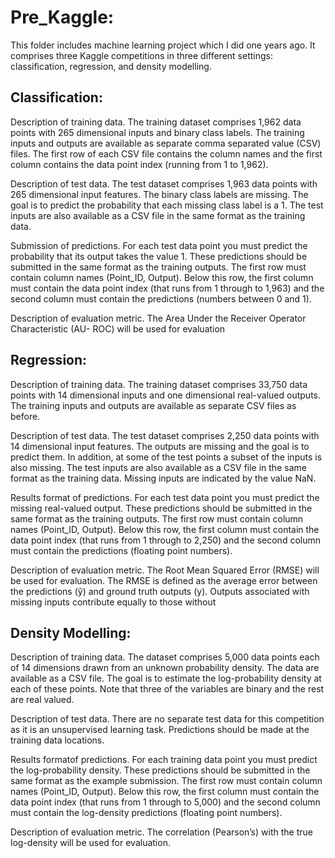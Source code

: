 Pre_Kaggle:
====
This folder includes machine learning project which I did one years ago.
It comprises three Kaggle competitions in three different settings: classification, regression,
and density modelling.

Classification:
----
Description of training data. The training dataset comprises 1,962 data points with 265
dimensional inputs and binary class labels. The training inputs and outputs are available as
separate comma separated value (CSV) files. The first row of each CSV file contains the column
names and the first column contains the data point index (running from 1 to 1,962).

Description of test data. The test dataset comprises 1,963 data points with 265 dimensional
input features. The binary class labels are missing. The goal is to predict the probability that
each missing class label is a 1. The test inputs are also available as a CSV file in the same
format as the training data.

Submission of predictions. For each test data point you must predict the probability that its
output takes the value 1. These predictions should be submitted in the same format as the
training outputs. The first row must contain column names (Point_ID, Output). Below this
row, the first column must contain the data point index (that runs from 1 through to 1,963)
and the second column must contain the predictions (numbers between 0 and 1).

Description of evaluation metric. The Area Under the Receiver Operator Characteristic (AU-
ROC) will be used for evaluation 

Regression:
----
Description of training data. The training dataset comprises 33,750 data points with 14
dimensional inputs and one dimensional real-valued outputs. The training inputs and outputs
are available as separate CSV files as before.

Description of test data. The test dataset comprises 2,250 data points with 14 dimensional
input features. The outputs are missing and the goal is to predict them. In addition, at some
of the test points a subset of the inputs is also missing. The test inputs are also available as
a CSV file in the same format as the training data. Missing inputs are indicated by the value
NaN.

Results format of predictions. For each test data point you must predict the missing real-valued
output. These predictions should be submitted in the same format as the training outputs.
The first row must contain column names (Point_ID, Output). Below this row, the first
column must contain the data point index (that runs from 1 through to 2,250) and the second
column must contain the predictions (floating point numbers).

Description of evaluation metric. The Root Mean Squared Error (RMSE) will be used for
evaluation. The RMSE is defined as the average error between the predictions (ŷ) and ground truth outputs (y).
Outputs associated with missing inputs contribute equally to those without

Density Modelling:
----
Description of training data. The dataset comprises 5,000 data points each of 14 dimensions
drawn from an unknown probability density. The data are available as a CSV file. The goal is
to estimate the log-probability density at each of these points. Note that three of the variables
are binary and the rest are real valued.

Description of test data. There are no separate test data for this competition as it is an
unsupervised learning task. Predictions should be made at the training data locations.

Results formatof predictions. For each training data point you must predict the log-probability
density. These predictions should be submitted in the same format as the example submission.
The first row must contain column names (Point_ID, Output). Below this row, the first column
must contain the data point index (that runs from 1 through to 5,000) and the second column
must contain the log-density predictions (floating point numbers).

Description of evaluation metric. The correlation (Pearson’s) with the true log-density will
be used for evaluation.
